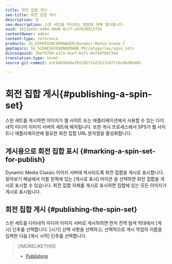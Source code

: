 ```yaml
---
title: 회전 집합 게시
seo-title: 회전 집합 게시
description: 널
seo-description: 스핀 세트를 게시하는 방법에 대해 알아봅니다.
uuid: 3b21ee5c-e494-48d0-8ccf-cb7670d11f5b
contentOwner: admin
content-type: reference
products: SG_EXPERIENCEMANAGER/Dynamic-Media-Scene-7
geptopics: SG_SCENESEVENONDEMAND_PK/categories/spin_sets
discoiquuid: 38efb70d-e17e-4cef-8af1-be748f66f3ea
translation-type: tm+mt
source-git-commit: e3c64b90e0af0129571a21b132477c0c86d06405

---
```



# 회전 집합 게시{#publishing-a-spin-set}

스핀 세트를 게시하면 이미지가 웹 사이트 또는 애플리케이션에서 사용할 수 있는 다이내믹 미디어 이미지 서버의 세트에 배치됩니다. 또한 게시 프로세스에서 SPS가 웹 사이트나 애플리케이션에 필요한 회전 집합 URL 문자열을 활성화합니다.

## 게시용으로 회전 집합 표시 {#marking-a-spin-set-for-publish}

Dynamic Media Classic 이미지 서버에 복사되도록 회전 집합을 게시로 표시합니다. 찾아보기 패널에서 이름 왼쪽에 있는 [게시로 표시] 아이콘 을 선택하면 회전 집합을 게시로 표시할 수 있습니다. 회전 집합 자체를 게시로 표시하면 집합에 있는 모든 이미지가 게시로 표시됩니다.

## 회전 집합 게시 {#publishing-the-spin-set}

스핀 세트를 다이내믹 미디어 이미지 서버로 게시하려면 먼저 전역 탐색 막대에서 [게시] 단추를 선택합니다. [시기] 선택 사항을 선택하고, 선택적으로 게시 작업의 이름을 입력한 다음 [게시 시작] 단추를 선택합니다.

>[!MORELIKETHIS]
>
>* [Publishing](publishing-files.md#publishing_files)

